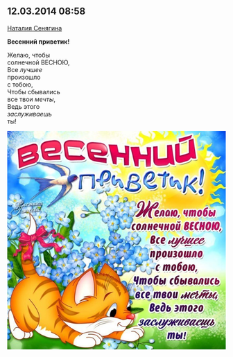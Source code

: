 ## 12.03.2014 08:58

[Наталия Сенягина](https://vk.com/id33862652)

**Весенний приветик!**

Желаю, чтобы<br />
солнечной ВЕСНОЮ,<br />
Все _лучшее_<br />
произошло<br />
с тобою,<br />
Чтобы сбывались<br />
все твои _мечты_,<br />
Ведь этого<br />
_заслуживаешь_<br />
ты!

![2014_03_12---08_58.jpg](img/2014_03_12---08_58.jpg)
